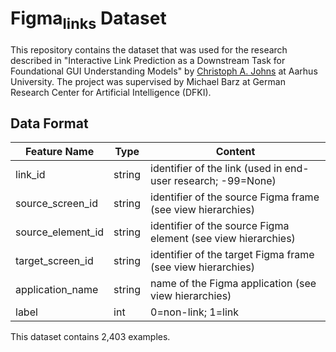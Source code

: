 # Figma<sub>links</sub> Dataset

This repository contains the dataset that was used for the research described
in "Interactive Link Prediction as a Downstream Task for Foundational GUI Understanding Models" by [Christoph A. Johns](mailto:christophjohns@aalto.fi?subject=[GitHub]%20Suggested%20Links%Figma%Plugin) at Aarhus University.
The project was supervised by Michael Barz at German Research Center for Artificial Intelligence (DFKI).

## Data Format

| Feature Name      | Type   | Content                                                       |
| ----------------- | ------ | ------------------------------------------------------------- |
| link_id           | string | identifier of the link (used in end-user research; -99=None)  |
| source_screen_id  | string | identifier of the source Figma frame (see view hierarchies)   |
| source_element_id | string | identifier of the source Figma element (see view hierarchies) |
| target_screen_id  | string | identifier of the target Figma frame (see view hierarchies)   |
| application_name  | string | name of the Figma application (see view hierarchies)          |
| label             | int    | 0=non-link; 1=link                                            |

This dataset contains 2,403 examples.
